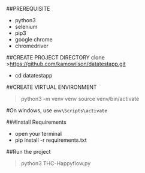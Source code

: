 ##PREREQUISITE
- python3 
- selenium
- pip3
- google chrome
- chromedriver

##CREATE PROJECT DIRECTORY
clone >https://github.com/kamowilson/datatestapp.git
- cd datatestapp

##CREATE VIRTUAL ENVIRONMENT
> python3 -m venv venv
> source venv/bin/activate

#On windows, use
`env\Scripts\activate`

###Install Requirements
- open your terminal
- pip install -r requirements.txt
  
##Run the project
> python3 THC-Happyflow.py
